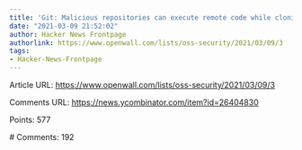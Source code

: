 ```yaml
---
title: 'Git: Malicious repositories can execute remote code while cloning'
date: "2021-03-09 21:52:02"
author: Hacker News Frontpage
authorlink: https://www.openwall.com/lists/oss-security/2021/03/09/3
tags:
- Hacker-News-Frontpage
---
```


<p>Article URL: <a href="https://www.openwall.com/lists/oss-security/2021/03/09/3">https://www.openwall.com/lists/oss-security/2021/03/09/3</a></p>
<p>Comments URL: <a href="https://news.ycombinator.com/item?id=26404830">https://news.ycombinator.com/item?id=26404830</a></p>
<p>Points: 577</p>
<p># Comments: 192</p>
